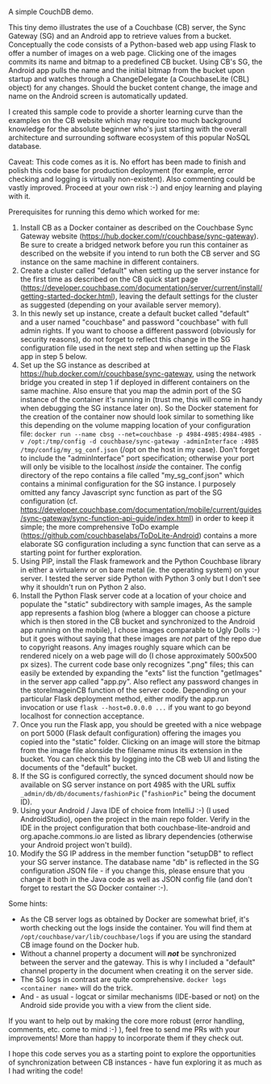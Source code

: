 A simple CouchDB demo.

This tiny demo illustrates the use of a Couchbase (CB) server, the Sync Gateway (SG) and an Android app to retrieve values from a bucket. Conceptually the code consists of a Python-based web app using Flask to offer a number of images on a web page. Clicking one of the images commits its name and bitmap to a predefined CB bucket.  Using CB's  SG, the Android app pulls the name and the initial bitmap from the bucket upon startup and watches through a ChangeDelegate (a CouchbaseLite (CBL) object) for any changes. Should the bucket content change, the image and name on the Android screen is automatically updated.

I created this sample code to provide a shorter learning curve than the examples on the CB website which may require  too much background knowledge for the absolute beginner who's just starting with the overall architecture and surrounding software ecosystem of this popular NoSQL database.

Caveat: This code comes as it is. No effort has been made to finish and polish this code base for production deployment (for example, error checking and logging is virtually non-existent). Also commenting could be vastly improved. Proceed at your own risk :-) and enjoy learning and playing with it.

Prerequisites for running this demo which worked for me:

1. Install CB as a Docker container as described on the Couchbase Sync Gateway website (https://hub.docker.com/r/couchbase/sync-gateway). Be sure to create a bridged network before you run this container as described on the website if you intend to run both the CB server and SG instance on the same machine in different containers.
2. Create a cluster called "default" when setting up the server instance for the first time as described on the CB quick start page (https://developer.couchbase.com/documentation/server/current/install/getting-started-docker.html), leaving the default settings for the cluster as suggested (depending on your available server memory).
3. In this newly set up instance, create a default bucket called "default" and a user named "couchbase" and password "couchbase" with full admin rights. If you want to choose a different password (obviously for security reasons), do not forget to reflect this change in the SG configuration file used in the next step and when setting up the Flask app in step 5 below.
4. Set up the SG instance as described at https://hub.docker.com/r/couchbase/sync-gateway, using the network bridge you created in step 1 if deployed in different containers on the same machine. Also ensure that you map the admin port of the SG instance of the container it's running in (trust me, this will come in handy when debugging the SG instance later on). So the Docker statement for the creation of the container now should look similar to something like this depending on the volume mapping location of your configuration file:
````docker run --name cbsg --net=couchbase -p 4984-4985:4984-4985 -v /opt:/tmp/config -d couchbase/sync-gateway -adminInterface :4985 /tmp/config/my_sg_conf.json````
(/opt on the host in my case). Don't forget to include the "adminInterface" port specification; otherwise your port will only be visible to the localhost *inside* the container. The config directory of the repo contains a file called "my_sg_conf.json" which contains a minimal configuration for the SG instance. I purposely omitted any fancy Javascript sync function as part of the SG configuration (cf. https://developer.couchbase.com/documentation/mobile/current/guides/sync-gateway/sync-function-api-guide/index.html) in order to keep it simple; the more comprehensive ToDo example (https://github.com/couchbaselabs/ToDoLite-Android) contains a more elaborate SG configuration including a sync function that can serve as a starting point for further exploration.
5. Using PIP, install the Flask framework and the Python Couchbase library in either a virtualenv or on bare metal (ie. the operating system) on your server. I tested the server side Python with Python 3 only but I don't see why it shouldn't run on Python 2 also.
6. Install the Python Flask server code at a location of your choice and populate the "static" subdirectory with sample images, As the sample app represents a fashion blog (where a blogger can choose a picture which is then stored in the CB bucket and synchronized to the Android app running on the mobile), I chose images comparable to Ugly Dolls :-) but it goes without saying that these images are *not* part of the repo due to copyright reasons. Any images roughly square which can be rendered nicely on a web page will do (I chose approximately 500x500 px sizes). The current code base only recognizes ".png" files; this can easily be extended by expanding the "exts" list the function "getImages" in the server app called "app.py". Also reflect any password changes in the storeImageinCB function of the server code. Depending on your particular Flask deployment method, either modify the app.run invocation or use ````flask --host=0.0.0.0 ...```` if you want to go beyond localhost for connection acceptance.
7. Once you run the Flask app, you should be greeted with a nice webpage on port 5000 (Flask default configuration) offering the images you copied into the "static" folder. Clicking on an image will store the bitmap from the image file alonside the filename minus its extension in the bucket. You can check this by logging into the CB web UI and listing the documents of the "default" bucket.
8. If the SG is configured correctly, the synced document should now be available on SG server instance on port 4985 with the URL suffix ````_admin/db/db/documents/fashionPic```` ("````fashionPic````" being the document ID).
9. Using your Android / Java IDE of choice from IntelliJ :-) (I used AndroidStudio), open the project in the main repo folder. Verify in the IDE in the project configuration that both couchbase-lite-android and org.apache.commons.io are listed as library dependencies (otherwise your Android project won't build).
10. Modify the SG IP address in the member function "setupDB" to reflect your SG server instance. The database name "db" is reflected in the SG configuration JSON file - if you change this, please ensure that you change it both in the Java code as well as JSON config file (and don't forget to restart the SG Docker container :-).


Some hints:

- As the CB server logs as obtained by Docker are somewhat brief, it's worth checking out the logs inside the container. You will find them at ````/opt/couchbase/var/lib/couchbase/logs```` if you are using the standard CB image found on the Docker hub.
- Without a channel property a document will ***not*** be synchronized between the server and the gateway. This is why I included a "default" channel property in the document when creating it on the server side.
- The SG logs in contrast are quite comprehensive. ````docker logs <container name>```` will do the trick.
- And - as usual - logcat or similar mechanisms (IDE-based or not) on the Android side provide you with a view from the client side.

If you want to help out by making the core more robust (error handling, comments, etc. come to mind :-) ), feel free to send me PRs with your improvements! More than happy to incorporate them if they check out.

I hope this code serves you as a starting point to explore the opportunities of synchronization between CB instances - have fun exploring it as much as I had writing the code!
